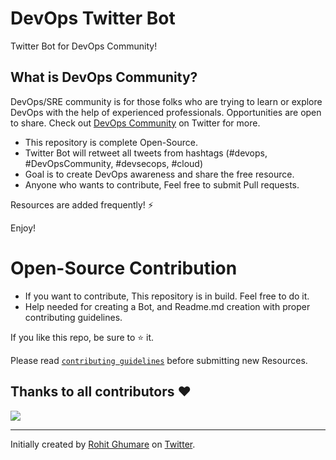 # DevOps Twitter Bot
Twitter Bot for DevOps Community!

## What is DevOps Community?
DevOps/SRE community is for those folks who are trying to learn or explore DevOps with the help of experienced professionals. Opportunities are open to share. 
Check out [DevOps Community](https://twitter.com/i/communities/1523681883384549376) on Twitter for more.

* This repository is complete Open-Source.
* Twitter Bot will retweet all tweets from hashtags (#devops, #DevOpsCommunity, #devsecops, #cloud)
* Goal is to create DevOps awareness and share the free resource.
* Anyone who wants to contribute, Feel free to submit Pull requests.

Resources are added frequently! ⚡

Enjoy!

# Open-Source Contribution

* If you want to contribute, This repository is in build. Feel free to do it.
* Help needed for creating a Bot, and Readme.md creation with proper contributing guidelines.

If you like this repo, be sure to ⭐ it.

Please read [`contributing guidelines`](https://github.com/rohitg00/devops-twitter-bot/blob/main/contributing.md) before submitting new Resources.


## Thanks to all contributors ❤
 <a href = "https://github.com/rohitg00/devops-twitter-bot/graphs/contributors">
   <img src = "https://contrib.rocks/image?repo=rohitg00/devops-twitter-bot"/>
 </a>

--- 

Initially created by [Rohit Ghumare](https://github.com/rohitg00/) on [Twitter](https://twitter.com/ghumare64).
